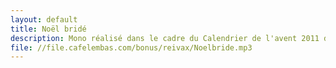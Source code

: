```yaml
---
layout: default
title: Noël bridé
description: Mono réalisé dans le cadre du Calendrier de l'avent 2011 du Netophonix
file: //file.cafelembas.com/bonus/reivax/Noelbride.mp3
---
```

